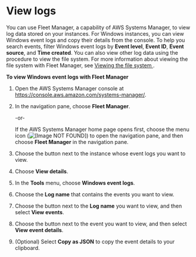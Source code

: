 # View logs<a name="fleet-logs"></a>

You can use Fleet Manager, a capability of AWS Systems Manager, to view log data stored on your instances\. For Windows instances, you can view Windows event logs and copy their details from the console\. To help you search events, filter Windows event logs by **Event level**, **Event ID**, **Event source**, and **Time created**\. You can also view other log data using the procedure to view the file system\. For more information about viewing the file system with Fleet Manager, see [Viewing the file system ](fleet-file-management.md)\.

**To view Windows event logs with Fleet Manager**

1. Open the AWS Systems Manager console at [https://console\.aws\.amazon\.com/systems\-manager/](https://console.aws.amazon.com/systems-manager/)\.

1. In the navigation pane, choose **Fleet Manager**\.

   \-or\-

   If the AWS Systems Manager home page opens first, choose the menu icon \(![\[Image NOT FOUND\]](http://docs.aws.amazon.com/systems-manager/latest/userguide/images/menu-icon-small.png)\) to open the navigation pane, and then choose **Fleet Manager** in the navigation pane\.

1. Choose the button next to the instance whose event logs you want to view\.

1. Choose **View details**\.

1. In the **Tools** menu, choose **Windows event logs**\.

1. Choose the **Log name** that contains the events you want to view\.

1. Choose the button next to the **Log name** you want to view, and then select **View events**\.

1. Choose the button next to the event you want to view, and then select **View event details**\.

1. \(Optional\) Select **Copy as JSON** to copy the event details to your clipboard\.